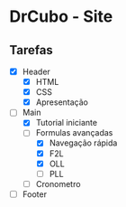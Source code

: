 # DrCubo - Site

## Tarefas

- [x] Header
    - [x] HTML
    - [x] CSS
    - [X] Apresentação
- [ ] Main
    - [X] Tutorial iniciante
    - [ ] Formulas avançadas
        - [x] Navegação rápida
        - [x] F2L
        - [x] OLL
        - [ ] PLL
    - [ ] Cronometro
- [ ] Footer